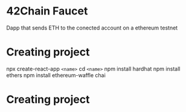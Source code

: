 # 42Chain Faucet

Dapp that sends ETH to the conected account on a ethereum testnet

# Creating project

npx create-react-app `<name>`
cd `<name>`
npm install hardhat
npm install ethers
npm install ethereum-waffle chai



# Creating project
